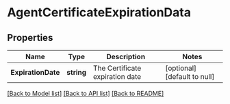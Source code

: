 # AgentCertificateExpirationData

## Properties
Name | Type | Description | Notes
------------ | ------------- | ------------- | -------------
**ExpirationDate** | **string** | The Certificate expiration date | [optional] [default to null]

[[Back to Model list]](../README.md#documentation-for-models) [[Back to API list]](../README.md#documentation-for-api-endpoints) [[Back to README]](../README.md)

